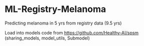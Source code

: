 # ML-Registry-Melanoma
Predicting melanoma in 5 yrs from registry data (9.5 yrs)


Load into models code from https://github.com/Healthy-AI/spsm (sharing_models, model_utils, Submodel)
